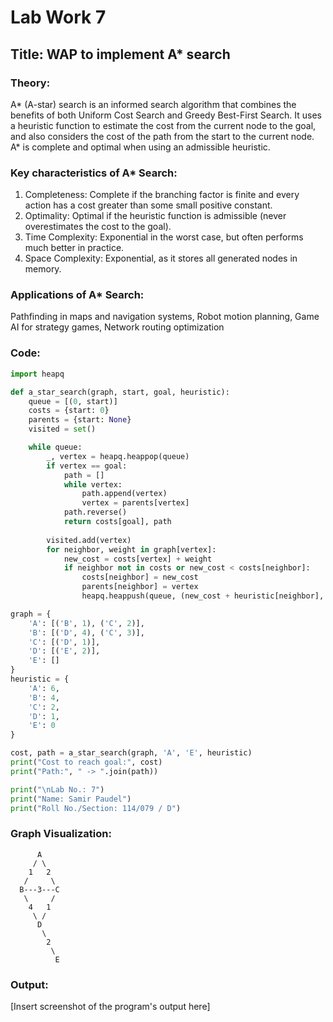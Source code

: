 # Lab Work 7

## Title: WAP to implement A* search

### Theory:
A* (A-star) search is an informed search algorithm that combines the benefits of both Uniform Cost Search and Greedy Best-First Search. It uses a heuristic function to estimate the cost from the current node to the goal, and also considers the cost of the path from the start to the current node. A* is complete and optimal when using an admissible heuristic.
### Key characteristics of A* Search:
1. Completeness: Complete if the branching factor is finite and every action has a cost greater than some small positive constant.
2. Optimality: Optimal if the heuristic function is admissible (never overestimates the cost to the goal).
3. Time Complexity: Exponential in the worst case, but often performs much better in practice.
4. Space Complexity: Exponential, as it stores all generated nodes in memory.

### Applications of A* Search:
Pathfinding in maps and navigation systems,
Robot motion planning,
Game AI for strategy games,
Network routing optimization
### Code:
```python
import heapq

def a_star_search(graph, start, goal, heuristic):
    queue = [(0, start)]
    costs = {start: 0}
    parents = {start: None}
    visited = set()

    while queue:
        _, vertex = heapq.heappop(queue)
        if vertex == goal:
            path = []
            while vertex:
                path.append(vertex)
                vertex = parents[vertex]
            path.reverse()
            return costs[goal], path
        
        visited.add(vertex)
        for neighbor, weight in graph[vertex]:
            new_cost = costs[vertex] + weight
            if neighbor not in costs or new_cost < costs[neighbor]:
                costs[neighbor] = new_cost
                parents[neighbor] = vertex
                heapq.heappush(queue, (new_cost + heuristic[neighbor], neighbor))

graph = {
    'A': [('B', 1), ('C', 2)],
    'B': [('D', 4), ('C', 3)],
    'C': [('D', 1)],
    'D': [('E', 2)],
    'E': []
}
heuristic = {
    'A': 6,
    'B': 4,
    'C': 2,
    'D': 1,
    'E': 0
}

cost, path = a_star_search(graph, 'A', 'E', heuristic)
print("Cost to reach goal:", cost)
print("Path:", " -> ".join(path))

print("\nLab No.: 7")
print("Name: Samir Paudel")
print("Roll No./Section: 114/079 / D")
```

### Graph Visualization:
```
      A
     / \
    1   2
   /     \
  B---3---C
   \     /
    4   1
     \ /
      D
       \
        2
         \
          E
```         
### Output:
[Insert screenshot of the program's output here]

